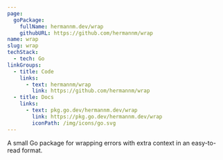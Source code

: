 ```yaml
---
page:
  goPackage:
    fullName: hermannm.dev/wrap
    githubURL: https://github.com/hermannm/wrap
name: wrap
slug: wrap
techStack:
  - tech: Go
linkGroups:
  - title: Code
    links:
      - text: hermannm/wrap
        link: https://github.com/hermannm/wrap
  - title: Docs
    links:
      - text: pkg.go.dev/hermannm.dev/wrap
        link: https://pkg.go.dev/hermannm.dev/wrap
        iconPath: /img/icons/go.svg
---
```


A small Go package for wrapping errors with extra context in an easy-to-read format.
